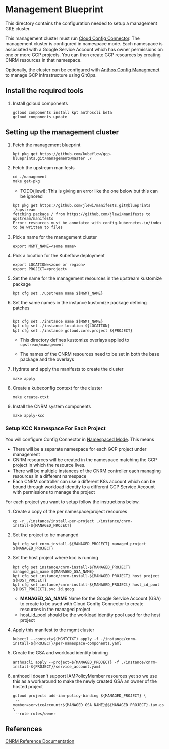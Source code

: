 # Management Blueprint

This directory contains the configuration needed to setup a management GKE cluster.

This management cluster must run [Cloud Config Connector](https://cloud.google.com/config-connector/docs/overview). The management cluster is configured in namespace mode.
Each namespace is associated with a Google Service Account which has owner permissions on 
one or more GCP projects. You can then create GCP resources by creating CNRM resources
in that namespace.

Optionally, the cluster can be configured with [Anthos Config Managmenet](https://cloud.google.com/anthos-config-management/docs) 
to manage GCP infrastructure using GitOps.

## Install the required tools

1. Install gcloud components

   ```
   gcloud components install kpt anthoscli beta
   gcloud components update
   ```

## Setting up the management cluster


1. Fetch the management blueprint

   ```
   kpt pkg get https://github.com/kubeflow/gcp-blueprints.git/management@master ./
   ```

1. Fetch the upstream manifests

   ```
   cd ./management
   make get-pkg
   ```

   * TODO(jlewi): This is giving an error like the one below but this can be ignored

    ```
    kpt pkg get https://github.com/jlewi/manifests.git@blueprints ./upstream
    fetching package / from https://github.com/jlewi/manifests to upstream/manifests
    Error: resources must be annotated with config.kubernetes.io/index to be written to files
    ```

1. Pick a name for the management cluster

   ```
   export MGMT_NAME=<some name>
   ```

1. Pick a location for the Kubeflow deployment

   ```
   export LOCATION=<zone or region>
   export PROJECT=<project>   
   ```

1. Set the name for the management resources in the upstream kustomize package

   ```
   kpt cfg set ./upstream name ${MGMT_NAME}
   ```

1. Set the same names in the instance kustomize package defining patches

   ```   
   
   kpt cfg set ./instance name ${MGMT_NAME} 
   kpt cfg set ./instance location ${LOCATION}
   kpt cfg set ./instance gcloud.core.project ${PROJECT}
   ```

   * This directory defines kustomize overlays applied to `upstream/management`

   * The names of the CNRM resources need to be set in both the base 
     package and the overlays

1. Hydrate and apply the manifests to create the cluster

   ```
   make apply
   ```

1. Create a kubeconfig context for the cluster

   ```
   make create-ctxt
   ```

1. Install the CNRM system components

   ```
   make apply-kcc
   ```

### Setup KCC Namespace For Each Project

You will configure Config Connector in [Namespaced Mode](https://cloud.google.com/config-connector/docs/concepts/installation-types#namespaced_mode). This means

* There will be a separate namespace for each GCP project under management
* CNRM resources will be created in the namespace matching the GCP project
  in which the resource lives.
* There will be multiple instances of the CNRM controller each managing
  resources in a different namespace
* Each CNRM controller can use a different K8s account which can be bound
  through workload identity to a different GCP Service Account with permissions to manage the project

For each project you want to setup follow the instructions below.

1. Create a copy of the per namespace/project resources

   ```
   cp -r ./instance/install-per-project ./instance/cnrm-install-${MANAGED_PROJECT}
   ```
1. Set the project to be mananged

   ```
   kpt cfg set cnrm-install-${MANAGED_PROJECT} managed_project ${MANAGED_PROJECT}
   ```

1. Set the host project where kcc is running

   ```
   kpt cfg set instance/cnrm-install-${MANAGED_PROJECT} managed_gsa_name ${MANAGED_GSA_NAME}
   kpt cfg set instance/cnrm-install-${MANAGED_PROJECT} host_project ${HOST_PROJECT}
   kpt cfg set instance/cnrm-install-${MANAGED_PROJECt} host_id_pool ${HOST_PROJECT}.svc.id.goog
   ```

   * **MANAGED_SA_NAME** Name for the Google Service Account (GSA) to create to be used
     with Cloud Config Connector to create resources in the managed project
   * host_id_pool should be the workload identity pool used for the host project

1. Apply this manifest to the mgmt cluster


   ```
   kubectl --context=$(MGMTCTXT) apply -f ./instance/cnrm-install-${PROJECT}/per-namespace-components.yaml
   ```

1. Create the GSA and workload identity binding

   ```
   anthoscli apply --project=${MANAGED_PROJECT} -f ./instance/cnrm-install-${PROJECT}/service_account.yaml
   ```

1. anthoscli doesn't support IAMPolicyMember resources yet so we use this as a workaround
   to make the newly created GSA an owner of the hosted project

   ```
   gcloud projects add-iam-policy-binding ${MANAGED_PROJECT} \
    --member=serviceAccount:${MANAGED_GSA_NAME}@${MANAGED_PROJECT}.iam.gserviceaccount.com  \
    --role roles/owner
   ```

## References

[CNRM Reference Documentation](https://cloud.google.com/config-connector/docs/reference/resources) 
